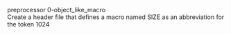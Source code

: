 preprocessor
0-object_like_macro  
Create a header file that defines a macro named SIZE as an abbreviation for the token 1024

